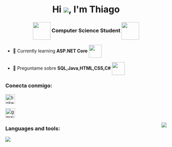 <h1 align="center">Hi <img align="" src="https://www.oogaboogastore.com/img/gifs/catbox.gif">, I'm Thiago</h1>

<h3 align="center"> 
  <img align="center" height="55" src="https://media1.tenor.com/m/5ry-200hErMAAAAd/hacker-hacker-man.gif"> 
    Computer Science Student 
  <img align="center" height="55" src="https://media1.tenor.com/m/5ry-200hErMAAAAd/hacker-hacker-man.gif">
</h3>


- 🌱 Currently learning **ASP.NET Core** <img align="center" height="40" src="https://www.oogaboogastore.com/img/gifs/ComputerSpin.gif">

- 💬 Preguntame sobre **SQL,Java,HTML,CSS,C#** <img align="center" height="40" src="https://www.oogaboogastore.com/img/gifs/keyboardspin.gif">



<h3 align="left">Conecta conmigo:</h3>
<p align="left">
  
  <a href="https://linkedin.com/in/thiagovargas03" target="blank">
    <img align="center" src="https://img.shields.io/badge/linkedin-%231DA1F2.svg?style=for-the-badge&logo=linkedin&logoColor=white" alt="linkedin_thiago" height="30"/>
  </a>

  <a href="mailto:vargas.thiagoj.03@gmail.com" target="blank"><img align="center"
         src="https://img.shields.io/badge/gmail-EA4335.svg?style=for-the-badge&logo=gmail&logoColor=white"
         alt="gmail_thiago" height="30"/>
  </a>
</p>

<img align="right" src="https://media.tenor.com/tpRJDV06cT4AAAAj/beaming-scott-pilgrim.gif">

<h3 align="left">Languages and tools:</h3>
<p align="left"> 
  
 <p align="left">
  <a href="https://skillicons.dev">
    <img src="https://skillicons.dev/icons?i=html,css,js,cs,dotnet,bootstrap,mysql,java,git&perline=3" />
  </a>

</p>



